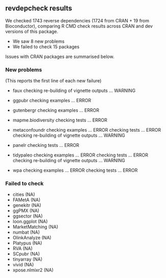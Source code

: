 ## revdepcheck results

We checked 1743 reverse dependencies (1724 from CRAN + 19 from Bioconductor), comparing R CMD check results across CRAN and dev versions of this package.

 * We saw 8 new problems
 * We failed to check 15 packages

Issues with CRAN packages are summarised below.

### New problems
(This reports the first line of each new failure)

* faux
  checking re-building of vignette outputs ... WARNING

* ggpubr
  checking examples ... ERROR

* gutenbergr
  checking examples ... ERROR

* mapme.biodiversity
  checking tests ... ERROR

* metaconfoundr
  checking examples ... ERROR
  checking tests ... ERROR
  checking re-building of vignette outputs ... WARNING

* panelr
  checking tests ... ERROR

* tidypaleo
  checking examples ... ERROR
  checking tests ... ERROR
  checking re-building of vignette outputs ... WARNING

* wpa
  checking examples ... ERROR
  checking tests ... ERROR

### Failed to check

* cities         (NA)
* FAMetA         (NA)
* genekitr       (NA)
* ggPMX          (NA)
* ggsector       (NA)
* loon.ggplot    (NA)
* MarketMatching (NA)
* numbat         (NA)
* OlinkAnalyze   (NA)
* Platypus       (NA)
* RVA            (NA)
* SCpubr         (NA)
* tinyarray      (NA)
* vivid          (NA)
* xpose.nlmixr2  (NA)
